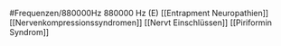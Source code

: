 #Frequenzen/880000Hz
880000 Hz (E)
[[Entrapment Neuropathien]]
[[Nervenkompressionssyndromen]]
[[Nervt Einschlüssen]]
[[Piriformin Syndrom]]